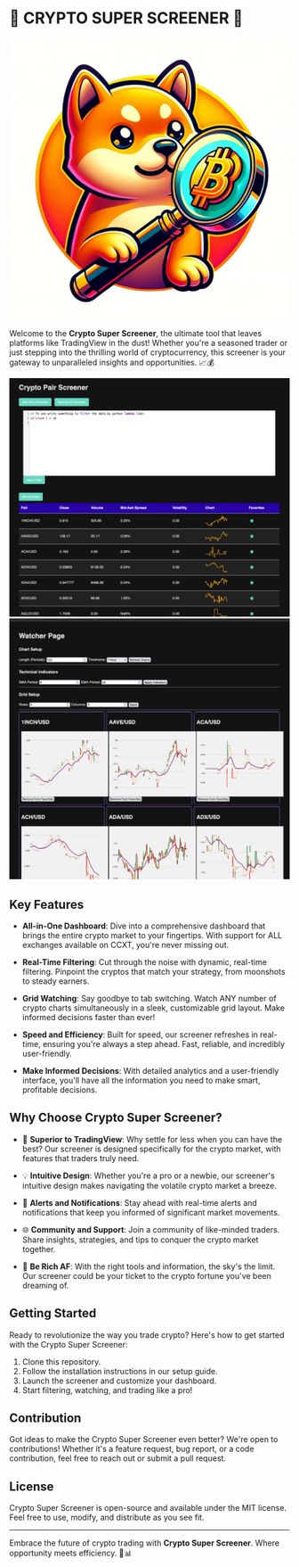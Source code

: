# 🚀 CRYPTO SUPER SCREENER 🚀

![Logo](images/logo.jpeg)


Welcome to the **Crypto Super Screener**, the ultimate tool that leaves platforms like TradingView in the dust! Whether you're a seasoned trader or just stepping into the thrilling world of cryptocurrency, this screener is your gateway to unparalleled insights and opportunities. 📈💰

![usage](images/screener.png)
![usage2](images/watcher.png)


## Key Features

- **All-in-One Dashboard**: Dive into a comprehensive dashboard that brings the entire crypto market to your fingertips. With support for ALL exchanges available on CCXT, you're never missing out.

- **Real-Time Filtering**: Cut through the noise with dynamic, real-time filtering. Pinpoint the cryptos that match your strategy, from moonshots to steady earners.

- **Grid Watching**: Say goodbye to tab switching. Watch ANY number of crypto charts simultaneously in a sleek, customizable grid layout. Make informed decisions faster than ever!

- **Speed and Efficiency**: Built for speed, our screener refreshes in real-time, ensuring you're always a step ahead. Fast, reliable, and incredibly user-friendly.

- **Make Informed Decisions**: With detailed analytics and a user-friendly interface, you'll have all the information you need to make smart, profitable decisions.



## Why Choose Crypto Super Screener?

- 🚀 **Superior to TradingView**: Why settle for less when you can have the best? Our screener is designed specifically for the crypto market, with features that traders truly need.

- 💡 **Intuitive Design**: Whether you're a pro or a newbie, our screener's intuitive design makes navigating the volatile crypto market a breeze.

- 🔔 **Alerts and Notifications**: Stay ahead with real-time alerts and notifications that keep you informed of significant market movements.

- 🌐 **Community and Support**: Join a community of like-minded traders. Share insights, strategies, and tips to conquer the crypto market together.

- 💸 **Be Rich AF**: With the right tools and information, the sky's the limit. Our screener could be your ticket to the crypto fortune you've been dreaming of.

## Getting Started

Ready to revolutionize the way you trade crypto? Here's how to get started with the Crypto Super Screener:

1. Clone this repository.
2. Follow the installation instructions in our setup guide.
3. Launch the screener and customize your dashboard.
4. Start filtering, watching, and trading like a pro!

## Contribution

Got ideas to make the Crypto Super Screener even better? We're open to contributions! Whether it's a feature request, bug report, or a code contribution, feel free to reach out or submit a pull request.

## License

Crypto Super Screener is open-source and available under the MIT license. Feel free to use, modify, and distribute as you see fit.

---

Embrace the future of crypto trading with **Crypto Super Screener**. Where opportunity meets efficiency. 🌟📊

